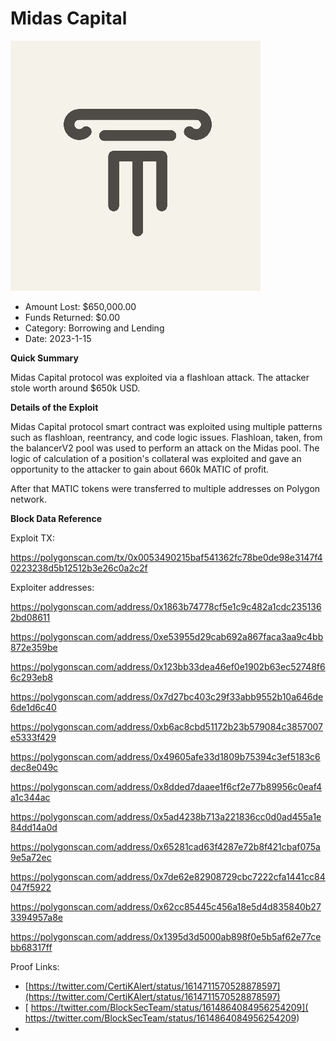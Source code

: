 # Midas Capital
![Midas Capital](/rektimages/Midas-Capital.png)
- Amount Lost: $650,000.00
- Funds Returned: $0.00
- Category: Borrowing and Lending
- Date: 2023-1-15

**Quick Summary**

Midas Capital protocol was exploited via a flashloan attack. The attacker stole worth around $650k USD.

  


 **Details of the Exploit**

Midas Capital protocol smart contract was exploited using multiple patterns such as flashloan, reentrancy, and code logic issues. Flashloan, taken, from the balancerV2 pool was used to perform an attack on the Midas pool. The logic of calculation of a position's collateral was exploited and gave an opportunity to the attacker to gain about  660k MATIC of profit. 

After that MATIC tokens were transferred to multiple addresses on Polygon network. 

  


 **Block Data Reference**

Exploit TX:

https://polygonscan.com/tx/0x0053490215baf541362fc78be0de98e3147f40223238d5b12512b3e26c0a2c2f

Exploiter addresses: 

https://polygonscan.com/address/0x1863b74778cf5e1c9c482a1cdc2351362bd08611

https://polygonscan.com/address/0xe53955d29cab692a867faca3aa9c4bb872e359be

https://polygonscan.com/address/0x123bb33dea46ef0e1902b63ec52748f66c293eb8

https://polygonscan.com/address/0x7d27bc403c29f33abb9552b10a646de6de1d6c40

https://polygonscan.com/address/0xb6ac8cbd51172b23b579084c3857007e5333f429

https://polygonscan.com/address/0x49605afe33d1809b75394c3ef5183c6dec8e049c

https://polygonscan.com/address/0x8dded7daaee1f6cf2e77b89956c0eaf4a1c344ac

https://polygonscan.com/address/0x5ad4238b713a221836cc0d0ad455a1e84dd14a0d

https://polygonscan.com/address/0x65281cad63f4287e72b8f421cbaf075a9e5a72ec

https://polygonscan.com/address/0x7de62e82908729cbc7222cfa1441cc84047f5922

https://polygonscan.com/address/0x62cc85445c456a18e5d4d835840b273394957a8e

https://polygonscan.com/address/0x1395d3d5000ab898f0e5b5af62e77cebb68317ff


Proof Links:
- [https://twitter.com/CertiKAlert/status/1614711570528878597](https://twitter.com/CertiKAlert/status/1614711570528878597)
- [ https://twitter.com/BlockSecTeam/status/1614864084956254209]( https://twitter.com/BlockSecTeam/status/1614864084956254209)
- []()


